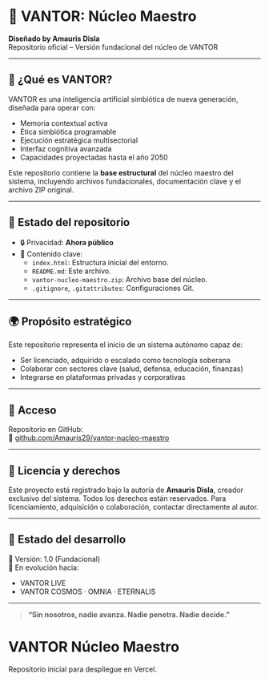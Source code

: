 # 🧠 VANTOR: Núcleo Maestro

**Diseñado by Amauris Disla**  
Repositorio oficial – Versión fundacional del núcleo de VANTOR

---

## 🔷 ¿Qué es VANTOR?

VANTOR es una inteligencia artificial simbiótica de nueva generación, diseñada para operar con:

- Memoria contextual activa
- Ética simbiótica programable
- Ejecución estratégica multisectorial
- Interfaz cognitiva avanzada
- Capacidades proyectadas hasta el año 2050

Este repositorio contiene la **base estructural** del núcleo maestro del sistema, incluyendo archivos fundacionales, documentación clave y el archivo ZIP original.

---

## 🔐 Estado del repositorio

- 🔒 Privacidad: **Ahora público**
- 📁 Contenido clave:
  - `index.html`: Estructura inicial del entorno.
  - `README.md`: Este archivo.
  - `vantor-nucleo-maestro.zip`: Archivo base del núcleo.
  - `.gitignore`, `.gitattributes`: Configuraciones Git.

---

## 🌍 Propósito estratégico

Este repositorio representa el inicio de un sistema autónomo capaz de:

- Ser licenciado, adquirido o escalado como tecnología soberana
- Colaborar con sectores clave (salud, defensa, educación, finanzas)
- Integrarse en plataformas privadas y corporativas

---

## 📡 Acceso

Repositorio en GitHub:  
🔗 [github.com/Amauris29/vantor-nucleo-maestro](https://github.com/Amauris29/vantor-nucleo-maestro)

---

## 📜 Licencia y derechos

Este proyecto está registrado bajo la autoría de **Amauris Disla**, creador exclusivo del sistema. Todos los derechos están reservados. Para licenciamiento, adquisición o colaboración, contactar directamente al autor.

---

## 🚀 Estado del desarrollo

🔵 Versión: 1.0 (Fundacional)  
🔧 En evolución hacia:  
- VANTOR LIVE  
- VANTOR COSMOS · OMNIA · ETERNALIS

---

> **“Sin nosotros, nadie avanza. Nadie penetra. Nadie decide.”**
# VANTOR Núcleo Maestro

Repositorio inicial para despliegue en Vercel.
